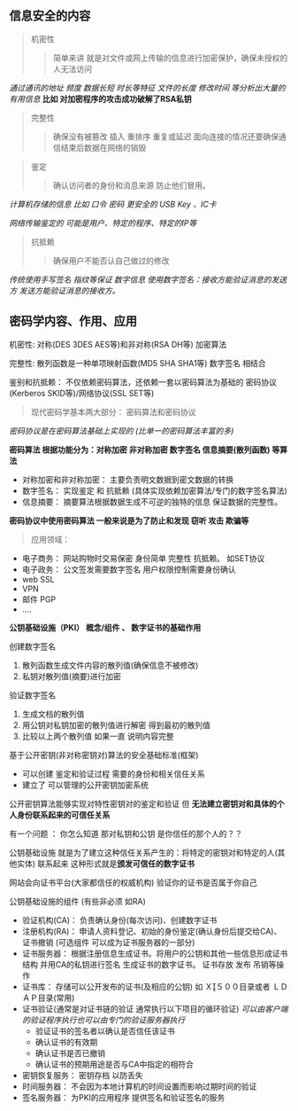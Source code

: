 ## 信息安全的内容

> 机密性
>> 简单来讲 就是对文件或网上传输的信息进行加密保护，确保未授权的人无法访问

*通过通讯的地址 频度 数据长短 时长等特征 文件的长度 修改时间 等分析出大量的有用信息* **比如 对加密程序的攻击成功破解了RSA私钥**

 
> 完整性
>> 确保没有被篡改 插入 重排序 重复或延迟 面向连接的情况还要确保通信结束后数据在网络的销毁

> 鉴定
>> 确认访问者的身份和消息来源 防止他们冒用。

*计算机存储的信息 比如 口令 密码 更安全的 USB Key 、IC卡*

*网络传输鉴定的 可能是用户、特定的程序、特定的IP等*


> 抗抵赖
>> 确保用户不能否认自己做过的修改

*传统使用手写签名 指纹等保证 数字信息 使用数字签名：接收方能验证消息的发送方 发送方能验证消息的接收方。*


## 密码学内容、作用、应用

机密性: 对称(DES 3DES AES等)和非对称(RSA DH等) 加密算法

完整性: 散列函数是一种单项映射函数(MD5 SHA SHA1等) 数字签名 相结合

鉴别和抗抵赖： 不仅依赖密码算法，还依赖一套以密码算法为基础的 密码协议(Kerberos SKID等)/网络协议(SSL SET等)

> 现代密码学基本两大部分： 密码算法和密码协议

*密码协议是在密码算法基础上实现的 (比单一的密码算法丰富的多)*

**密码算法 根据功能分为：对称加密 非对称加密 数字签名 信息摘要(散列函数) 等算法**

- 对称加密和非对称加密： 主要负责明文数据到密文数据的转换 
- 数字签名： 实现鉴定 和 抗抵赖 (具体实现依赖加密算法/专门的数字签名算法)
- 信息摘要： 摘要算法根据数据生成不可逆的独特的信息  保证数据的完整性。

**密码协议中使用密码算法 一般来说是为了防止和发现 窃听 攻击 欺骗等**

> 应用领域：

- 电子商务： 网站购物时交易保密 身份简单 完整性 抗抵赖。 如SET协议
- 电子政务： 公文签发需要数字签名 用户权限控制需要身份确认
- web SSL
- VPN 
- 邮件 PGP 
- ....


**公钥基础设施（PKI） 概念/组件 、 数字证书的基础作用**

创建数字签名

1. 散列函数生成文件内容的散列值(确保信息不被修改)
2. 私钥对散列值(摘要)进行加密

验证数字签名

1. 生成文档的散列值
2. 用公钥对私钥加密的散列值进行解密 得到最初的散列值
3. 比较以上两个散列值 如果一直 说明内容完整

基于公开密钥(非对称密钥对)算法的安全基础标准(框架)

- 可以创建 鉴定和验证过程 需要的身份和相关信任关系
- 建立了 可以管理的公开密钥加密系统

公开密钥算法能够实现对特性密钥对的鉴定和验证 但 **无法建立密钥对和具体的个人身份联系起来的可信任关系**

有一个问题 ： 你怎么知道 那对私钥和公钥 是你信任的那个人的？？

公钥基础设施 就是为了建立这种信任关系产生的：将特定的密钥对和特定的人(其他实体) 联系起来  这种形式就是**颁发可信任的数字证书**

网站会向证书平台(大家都信任的权威机构) 验证你的证书是否属于你自己

公钥基础设施的组件 (有些非必须 如RA)

- 验证机构(CA)：  负责确认身份(每次访问)、创建数字证书
- 注册机构(RA)：  申请人资料登记、初始的身份鉴定(确认身份后提交给CA)、证书撤销 (可选组件 可以成为证书服务器的一部分)
- 证书服务器：  根据注册信息生成证书。将用户的公钥和其他一些信息形成证书结构 并用CA的私钥进行签名 生成证书的数字证书。 证书存放 发布 吊销等操作
- 证书库： 存储可以公开发布的证书(及相应的公钥) 如 Ｘ５００目录或者 ＬＤＡＰ目录(常用)
- 证书验证(通常是对证书链的验证 通常执行以下项目的循环验证)
 *可以由客户端的验证程序执行也可以由专门的验证服务器执行*
	- 验证证书的签名者以确认是否信任该证书
	- 确认证书的有效期
	- 确认证书是否已撤销
	- 确认证书的预期用途是否与CA中指定的相符合
- 密钥恢复服务： 密钥存档 以防丢失 
- 时间服务器： 不会因为本地计算机的时间设置而影响过期时间的验证
- 签名服务器： 为PKI的应用程序 提供签名和验证签名的服务

